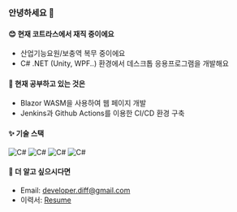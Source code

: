 ### 안녕하세요 👋

#### 😊 현재 코트라스에서 재직 중이에요

- 산업기능요원/보충역 복무 중이에요
- C# .NET (Unity, WPF..) 환경에서 데스크톱 응용프로그램을 개발해요

#### 🔎 현재 공부하고 있는 것은

- Blazor WASM을 사용하여 웹 페이지 개발
- Jenkins과 Github Actions를 이용한 CI/CD 환경 구축

#### ✨ 기술 스택
![C#](https://img.shields.io/badge/C%23-Winform-263732)
![C#](https://img.shields.io/badge/C%23-WPF-263732)
![C#](https://img.shields.io/badge/C%23-Avalonia-263732)
![C#](https://img.shields.io/badge/C%23-Unity3D-263732)

#### 📃 더 알고 싶으시다면

- Email: developer.diff@gmail.com
- 이력서: [Resume](https://github.com/huhu0327/resume)
